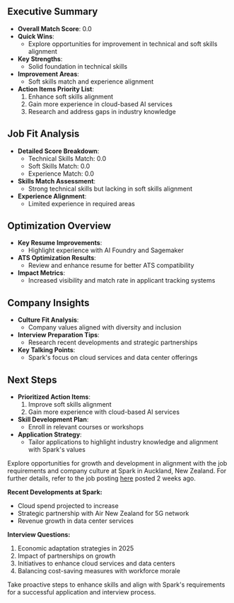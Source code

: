 ## Executive Summary
- **Overall Match Score**: 0.0
- **Quick Wins**: 
  - Explore opportunities for improvement in technical and soft skills alignment
- **Key Strengths**:
  - Solid foundation in technical skills
- **Improvement Areas**:
  - Soft skills match and experience alignment
- **Action Items Priority List**:
  1. Enhance soft skills alignment
  2. Gain more experience in cloud-based AI services
  3. Research and address gaps in industry knowledge

## Job Fit Analysis
- **Detailed Score Breakdown**:
  - Technical Skills Match: 0.0
  - Soft Skills Match: 0.0
  - Experience Match: 0.0
- **Skills Match Assessment**:
  - Strong technical skills but lacking in soft skills alignment
- **Experience Alignment**:
  - Limited experience in required areas

## Optimization Overview
- **Key Resume Improvements**:
  - Highlight experience with AI Foundry and Sagemaker
- **ATS Optimization Results**:
  - Review and enhance resume for better ATS compatibility
- **Impact Metrics**:
  - Increased visibility and match rate in applicant tracking systems

## Company Insights
- **Culture Fit Analysis**:
  - Company values aligned with diversity and inclusion
- **Interview Preparation Tips**:
  - Research recent developments and strategic partnerships
- **Key Talking Points**:
  - Spark's focus on cloud services and data center offerings

## Next Steps
- **Prioritized Action Items**:
  1. Improve soft skills alignment
  2. Gain more experience with cloud-based AI services
- **Skill Development Plan**:
  - Enroll in relevant courses or workshops
- **Application Strategy**:
  - Tailor applications to highlight industry knowledge and alignment with Spark's values

Explore opportunities for growth and development in alignment with the job requirements and company culture at Spark in Auckland, New Zealand. For further details, refer to the job posting [here](https://www.linkedin.com/jobs/view/4230208966/?alternateChannel=search&refId=Q2RzsikStIRmvwkLP5G4EA%3D%3D&trackingId=p1wr2EoI2Kb6UR4bxwD9BQ%3D%3D) posted 2 weeks ago.

**Recent Developments at Spark:**
- Cloud spend projected to increase
- Strategic partnership with Air New Zealand for 5G network
- Revenue growth in data center services

**Interview Questions:**
1. Economic adaptation strategies in 2025
2. Impact of partnerships on growth
3. Initiatives to enhance cloud services and data centers
4. Balancing cost-saving measures with workforce morale

Take proactive steps to enhance skills and align with Spark's requirements for a successful application and interview process.